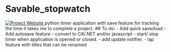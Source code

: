 # Savable_stopwatch
<a href="your-twitter-URL">
    <img src="https://img.shields.io/badge/Project_Website-green" alt="Project Website"/>
  </a>
python timer application with save feature for tracking the time it takes me to complete a project.
## To do:
- Add quick save/load
- Add autosave feature
- convert to C#/.NET and/or javascript
- start/ stop timer when application is opened or closed.
- add update notifier.
- lap feature with titles that can be renamed
